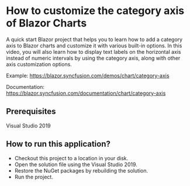 # How to customize the category axis of Blazor Charts

A quick start Blazor project that helps you to learn how to add a category axis to Blazor charts and customize it with various built-in options. In this video, you will also learn how to display text labels on the horizontal axis instead of numeric intervals by using the category axis, along with other axis customization options.
 
Example: https://blazor.syncfusion.com/demos/chart/category-axis

Documentation: https://blazor.syncfusion.com/documentation/chart/category-axis

## Prerequisites

Visual Studio 2019

## How to run this application?

* Checkout this project to a location in your disk.
* Open the solution file using the Visual Studio 2019.
* Restore the NuGet packages by rebuilding the solution.
* Run the project.

